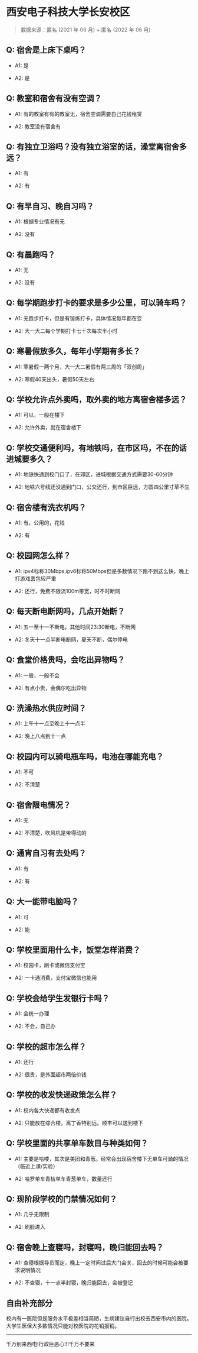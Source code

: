 # 西安电子科技大学长安校区

> 数据来源：匿名 (2021 年 06 月) + 匿名 (2022 年 06 月)

## Q: 宿舍是上床下桌吗？

- A1: 是

- A2: 是

## Q: 教室和宿舍有没有空调？

- A1: 有的教室有有的教室无，宿舍空调需要自己花钱租赁

- A2: 教室没有宿舍有

## Q: 有独立卫浴吗？没有独立浴室的话，澡堂离宿舍多远？

- A1: 有

- A2: 有

## Q: 有早自习、晚自习吗？

- A1: 根据专业情况有无

- A2: 没有

## Q: 有晨跑吗？

- A1: 无

- A2: 没有

## Q: 每学期跑步打卡的要求是多少公里，可以骑车吗？

- A1: 无跑步打卡，但是有锻炼打卡，具体情况每年都在变

- A2: 大一大二每个学期打卡七十次每次半小时

## Q: 寒暑假放多久，每年小学期有多长？

- A1: 寒暑假一两个月，大一大二暑假有两三周的「双创周」

- A2: 寒假40天出头，暑假50天左右

## Q: 学校允许点外卖吗，取外卖的地方离宿舍楼多远？

- A1: 可以，一般在楼下

- A2: 允许外卖，就在宿舍楼下

## Q: 学校交通便利吗，有地铁吗，在市区吗，不在的话进城要多久？

- A1: 地铁快通到校门口了，在郊区，进城根据交通方式需要30-60分钟

- A2: 地铁六号线还没通到门口，公交还行，到市区巨远，方圆四公里寸草不生

## Q: 宿舍楼有洗衣机吗？

- A1: 有，公用的，花钱

- A2: 有

## Q: 校园网怎么样？

- A1: ipv4标称30Mbps,ipv6标称50Mbps但是多数情况下跑不到这么快，晚上打游戏丢包较严重

- A2: 还行，免费不限流100m带宽，时不时断网

## Q: 每天断电断网吗，几点开始断？

- A1: 五一至十一不断电，其他时间23:30断电，不断网

- A2: 冬天十一点半断电断网，夏天不断，偶尔停电

## Q: 食堂价格贵吗，会吃出异物吗？

- A1: 一般，一般不会

- A2: 有点小贵，会偶尔吃出异物

## Q: 洗澡热水供应时间？

- A1: 上午十一点至晚上十一点半

- A2: 晚上八点到十一点

## Q: 校园内可以骑电瓶车吗，电池在哪能充电？

- A1: 不可

- A2: 不清楚

## Q: 宿舍限电情况？

- A1: 无

- A2: 不清楚，吹风机是带得动的

## Q: 通宵自习有去处吗？

- A1: 有

- A2: 有

## Q: 大一能带电脑吗？

- A1: 可

- A2: 能

## Q: 学校里面用什么卡，饭堂怎样消费？

- A1: 校园卡，刷卡或微信支付宝

- A2: 一卡通消费，支付宝微信也能用

## Q: 学校会给学生发银行卡吗？

- A1: 会统一办理

- A2: 不会，自己办

## Q: 学校的超市怎么样？

- A1: 还行

- A2: 很贵，是外面超市两倍价钱

## Q: 学校的收发快递政策怎么样？

- A1: 校内各大快递都有收发点

- A2: 只能放在综合楼，离丁香特别远。顺丰可以送到楼下

## Q: 学校里面的共享单车数目与种类如何？

- A1: 主要是哈喽，其次是美团和青葱。经常会出现宿舍楼下无单车可骑的情况（临近上课/实验）

- A2: 哈罗单车青桔单车青葱单车，数量还行

## Q: 现阶段学校的门禁情况如何？

- A1: 几乎无限制

- A2: 刷脸进入

## Q: 宿舍晚上查寝吗，封寝吗，晚归能回去吗？

- A1: 查寝根据导员而定，晚上一定时间过后大门会关，回去的时候可能会被要求说明情况

- A2: 不查寝，十一点半封寝，晚归能回去，会被登记

## 自由补充部分

校内有一医院但是服务水平极差相当简陋，生病建议自行出校去西安市内的医院。大学生医保大多数情况只能对校医院的花销报销。

***

千万别来西电!行政巨恶心!!!千万不要来